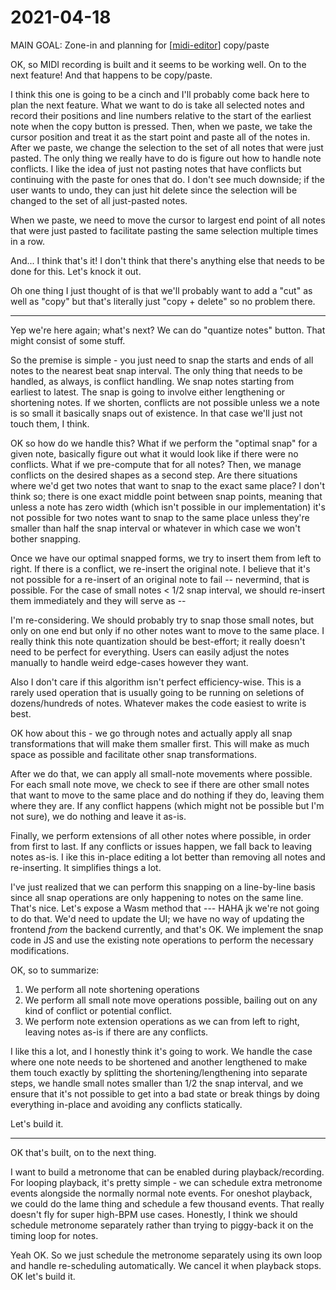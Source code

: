 # 2021-04-18

MAIN GOAL: Zone-in and planning for [[midi-editor]] copy/paste

OK, so MIDI recording is built and it seems to be working well.  On to the next feature!  And that happens to be copy/paste.

I think this one is going to be a cinch and I'll probably come back here to plan the next feature.  What we want to do is take all selected notes and record their positions and line numbers relative to the start of the earliest note when the copy button is pressed.  Then, when we paste, we take the cursor position and treat it as the start point and paste all of the notes in.  After we paste, we change the selection to the set of all notes that were just pasted.  The only thing we really have to do is figure out how to handle note conflicts.  I like the idea of just not pasting notes that have conflicts but continuing with the paste for ones that do.  I don't see much downside; if the user wants to undo, they can just hit delete since the selection will be changed to the set of all just-pasted notes.

When we paste, we need to move the cursor to largest end point of all notes that were just pasted to facilitate pasting the same selection multiple times in a row.

And... I think that's it!  I don't think that there's anything else that needs to be done for this.  Let's knock it out.

Oh one thing I just thought of is that we'll probably want to add a "cut" as well as "copy" but that's literally just "copy + delete" so no problem there.

----

Yep we're here again; what's next?  We can do "quantize notes" button.  That might consist of some stuff.

So the premise is simple - you just need to snap the starts and ends of all notes to the nearest beat snap interval.  The only thing that needs to be handled, as always, is conflict handling.  We snap notes starting from earliest to latest.  The snap is going to involve either lengthening or shortening notes.  If we shorten, conflicts are not possible unless we a note is so small it basically snaps out of existence.  In that case we'll just not touch them, I think.

OK so how do we handle this?  What if we perform the "optimal snap" for a given note, basically figure out what it would look like if there were no conflicts.  What if we pre-compute that for all notes?  Then, we manage conflicts on the desired shapes as a second step.  Are there situations where we'd get two notes that want to snap to the exact same place?  I don't think so; there is one exact middle point between snap points, meaning that unless a note has zero width (which isn't possible in our implementation) it's not possible for two notes want to snap to the same place unless they're smaller than half the snap interval or whatever in which case we won't bother snapping.

Once we have our optimal snapped forms, we try to insert them from left to right.  If there is a conflict, we re-insert the original note.  I believe that it's not possible for a re-insert of an original note to fail -- nevermind, that is possible.  For the case of small notes < 1/2 snap interval, we should re-insert them immediately and they will serve as --

I'm re-considering.  We should probably try to snap those small notes, but only on one end but only if no other notes want to move to the same place.  I really think this note quantization should be best-effort; it really doesn't need to be perfect for everything.  Users can easily adjust the notes manually to handle weird edge-cases however they want.

Also I don't care if this algorithm isn't perfect efficiency-wise.  This is a rarely used operation that is usually going to be running on seletions of dozens/hundreds of notes.  Whatever makes the code easiest to write is best.

OK how about this - we go through notes and actually apply all snap transformations that will make them smaller first.  This will make as much space as possible and facilitate other snap transformations.

After we do that, we can apply all small-note movements where possible.  For each small note move, we check to see if there are other small notes that want to move to the same place and do nothing if they do, leaving them where they are.  If any conflict happens (which might not be possible but I'm not sure), we do nothing and leave it as-is.

Finally, we perform extensions of all other notes where possible, in order from first to last.  If any conflicts or issues happen, we fall back to leaving notes as-is.  I ike this in-place editing a lot better than removing all notes and re-inserting.  It simplifies things a lot.

I've just realized that we can perform this snapping on a line-by-line basis since all snap operations are only happening to notes on the same line.  That's nice.  Let's expose a Wasm method that --- HAHA jk we're not going to do that.  We'd need to update the UI; we have no way of updating the frontend *from* the backend currently, and that's OK.  We implement the snap code in JS and use the existing note operations to perform the necessary modifications.

OK, so to summarize:
1) We perform all note shortening operations
2) We perform all small note move operations possible, bailing out on any kind of conflict or potential conflict.
3) We perform note extension operations as we can from left to right, leaving notes as-is if there are any conflicts.

I like this a lot, and I honestly think it's going to work.  We handle the case where one note needs to be shortened and another lengthened to make them touch exactly by splitting the shortening/lengthening into separate steps, we handle small notes smaller than 1/2 the snap interval, and we ensure that it's not possible to get into a bad state or break things by doing everything in-place and avoiding any conflicts statically.

Let's build it.

----

OK that's built, on to the next thing.

I want to build a metronome that can be enabled during playback/recording.  For looping playback, it's pretty simple - we can schedule extra metronome events alongside the normally normal note events.  For oneshot playback, we could do the lame thing and schedule a few thousand events.  That really doesn't fly for super high-BPM use cases.  Honestly, I think we should schedule metronome separately rather than trying to piggy-back it on the timing loop for notes.

Yeah OK.  So we just schedule the metronome separately using its own loop and handle re-scheduling automatically.  We cancel it when playback stops.  OK let's build it.

[//begin]: # "Autogenerated link references for markdown compatibility"
[midi-editor]: midi-editor "midi-editor"
[//end]: # "Autogenerated link references"
